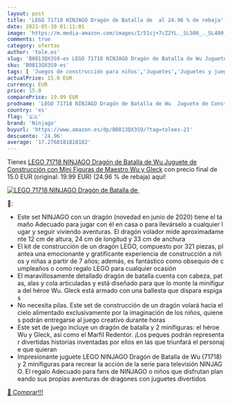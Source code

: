 ```yaml
---
layout: post
title: 'LEGO 71718 NINJAGO Dragón de Batalla de  al 24.96 % de rebaja'
date: 2021-05-30 01:11:01
image: 'https://m.media-amazon.com/images/I/51sj+7cZ2YL._SL500_._SL400_.jpg'
comments: true
category: ofertas
author: 'tole.es'
slug: 'B0813QX3S9-es LEGO 71718 NINJAGO Dragón de Batalla de Wu Juguete de...'
sku: 'B0813QX3S9-es'
tags: [ 'Juegos de construcción para niños','Juguetes','Juguetes y juegos','lego','ninjago', ]
actualPrice: 15.0 EUR
currency: EUR
price: 15.0
comparePrice: 19.99 EUR
prodname: 'LEGO 71718 NINJAGO Dragón de Batalla de Wu  Juguete de Construcción con Mini Figuras de Maestro Wu y Gleck'
country: 'es'
flag: '🇪🇸'
brand: 'Ninjago'
buyurl: 'https://www.amazon.es/dp/B0813QX3S9/?tag=tolees-21'
descuento: '24.96'
average: '17.2768181818182'
---
```


Tienes [LEGO 71718 NINJAGO Dragón de Batalla de Wu  Juguete de Construcción con Mini Figuras de Maestro Wu y Gleck](https://www.amazon.es/dp/B0813QX3S9/?tag=tolees-21) con precio final de  15.0 EUR (original: 19.99 EUR) (24.96 %  de rebaja) aqui!

[![LEGO 71718 NINJAGO Dragón de Batalla de ](https://m.media-amazon.com/images/I/51sj+7cZ2YL._SL500_._SL400_.jpg)](https://www.amazon.es/dp/B0813QX3S9/?tag=tolees-21)

🔎:

- Este set NINJAGO con un dragón (novedad en junio de 2020) tiene el tamaño Adecuado para jugar con él en casa o para llevárselo a cualquier lugar y seguir viviendo aventuras. El dragón volador mide aproximadamente 12 cm de altura, 24 cm de longitud y 33 cm de anchura
- El kit de construcción de un dragón LEGO, compuesto por 321 piezas, plantea una emocionante y gratificante experiencia de construcción a niños y niñas a partir de 7 años; además, es fantástico como obsequio de cumpleaños o como regalo LEGO para cualquier ocasión
- El maravillosamente detallado dragón de batalla cuenta con cabeza, patas, alas y cola articuladas y está diseñado para que lo monte la minifigura del héroe Wu. Gleck está armado con una ballesta que dispara espigas
- No necesita pilas. Este set de construcción de un dragón volará hacia el cielo alimentado exclusivamente por la imaginación de los niños, quienes podrán entregarse al juego creativo durante horas
- Este set de juego incluye un dragón de batalla y 2 minifiguras: el héroe Wu y Gleck, así como el Marfil Redentor. ¡Los peques podrán representar divertidas historias inventadas por ellos en las que triunfará el personaje que quieran
- Impresionante juguete LEGO NINJAGO Dragón de Batalla de Wu (71718) y 2 minifiguras para recrear la acción de la serie para televisión NINJAGO. El regalo Adecuado para fans de NINJAGO o niños que disfrutan planeando sus propias aventuras de dragones con juguetes divertidos

[🛒 Comprar!!!](https://www.amazon.es/dp/B0813QX3S9/?tag=tolees-21)
